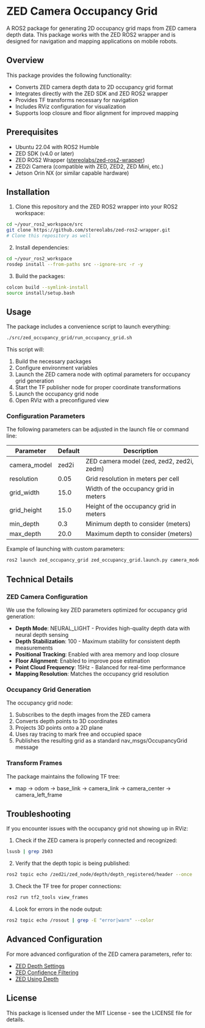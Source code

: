 # ZED Camera Occupancy Grid

A ROS2 package for generating 2D occupancy grid maps from ZED camera depth data. This package works with the ZED ROS2 wrapper and is designed for navigation and mapping applications on mobile robots.

## Overview

This package provides the following functionality:
- Converts ZED camera depth data to 2D occupancy grid format
- Integrates directly with the ZED SDK and ZED ROS2 wrapper
- Provides TF transforms necessary for navigation
- Includes RViz configuration for visualization
- Supports loop closure and floor alignment for improved mapping

## Prerequisites

- Ubuntu 22.04 with ROS2 Humble
- ZED SDK (v4.0 or later)
- ZED ROS2 Wrapper ([stereolabs/zed-ros2-wrapper](https://github.com/stereolabs/zed-ros2-wrapper))
- ZED2i Camera (compatible with ZED, ZED2, ZED Mini, etc.)
- Jetson Orin NX (or similar capable hardware)

## Installation

1. Clone this repository and the ZED ROS2 wrapper into your ROS2 workspace:
```bash
cd ~/your_ros2_workspace/src
git clone https://github.com/stereolabs/zed-ros2-wrapper.git
# Clone this repository as well
```

2. Install dependencies:
```bash
cd ~/your_ros2_workspace
rosdep install --from-paths src --ignore-src -r -y
```

3. Build the packages:
```bash
colcon build --symlink-install
source install/setup.bash
```

## Usage

The package includes a convenience script to launch everything:

```bash
./src/zed_occupancy_grid/run_occupancy_grid.sh
```

This script will:
1. Build the necessary packages
2. Configure environment variables
3. Launch the ZED camera node with optimal parameters for occupancy grid generation
4. Start the TF publisher node for proper coordinate transformations
5. Launch the occupancy grid node
6. Open RViz with a preconfigured view

### Configuration Parameters

The following parameters can be adjusted in the launch file or command line:

| Parameter | Default | Description |
|-----------|---------|-------------|
| camera_model | zed2i | ZED camera model (zed, zed2, zed2i, zedm) |
| resolution | 0.05 | Grid resolution in meters per cell |
| grid_width | 15.0 | Width of the occupancy grid in meters |
| grid_height | 15.0 | Height of the occupancy grid in meters |
| min_depth | 0.3 | Minimum depth to consider (meters) |
| max_depth | 20.0 | Maximum depth to consider (meters) |

Example of launching with custom parameters:

```bash
ros2 launch zed_occupancy_grid zed_occupancy_grid.launch.py camera_model:=zed2 resolution:=0.1 grid_width:=20.0
```

## Technical Details

### ZED Camera Configuration

We use the following key ZED parameters optimized for occupancy grid generation:

- **Depth Mode**: NEURAL_LIGHT - Provides high-quality depth data with neural depth sensing
- **Depth Stabilization**: 100 - Maximum stability for consistent depth measurements
- **Positional Tracking**: Enabled with area memory and loop closure
- **Floor Alignment**: Enabled to improve pose estimation
- **Point Cloud Frequency**: 15Hz - Balanced for real-time performance
- **Mapping Resolution**: Matches the occupancy grid resolution

### Occupancy Grid Generation

The occupancy grid node:
1. Subscribes to the depth images from the ZED camera
2. Converts depth points to 3D coordinates
3. Projects 3D points onto a 2D plane
4. Uses ray tracing to mark free and occupied space
5. Publishes the resulting grid as a standard nav_msgs/OccupancyGrid message

### Transform Frames

The package maintains the following TF tree:
- map → odom → base_link → camera_link → camera_center → camera_left_frame

## Troubleshooting

If you encounter issues with the occupancy grid not showing up in RViz:

1. Check if the ZED camera is properly connected and recognized:
```bash
lsusb | grep 2b03
```

2. Verify that the depth topic is being published:
```bash
ros2 topic echo /zed2i/zed_node/depth/depth_registered/header --once
```

3. Check the TF tree for proper connections:
```bash
ros2 run tf2_tools view_frames
```

4. Look for errors in the node output:
```bash
ros2 topic echo /rosout | grep -E "error|warn" --color
```

## Advanced Configuration

For more advanced configuration of the ZED camera parameters, refer to:

- [ZED Depth Settings](https://www.stereolabs.com/docs/depth-sensing/depth-settings)
- [ZED Confidence Filtering](https://www.stereolabs.com/docs/depth-sensing/confidence-filtering)
- [ZED Using Depth](https://www.stereolabs.com/docs/depth-sensing/using-depth)

## License

This package is licensed under the MIT License - see the LICENSE file for details.
